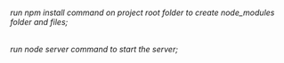 ###### run *npm install* command on project root folder to create *node_modules* folder and files;
###### run *node server* command to start the server;
